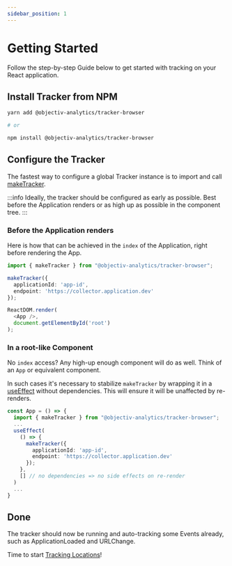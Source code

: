 ```yaml
---
sidebar_position: 1
---
```


# Getting Started

Follow the step-by-step Guide below to get started with tracking on your React application.

## Install Tracker from NPM

```bash
yarn add @objectiv-analytics/tracker-browser

# or 

npm install @objectiv-analytics/tracker-browser
```

## Configure the Tracker

The fastest way to configure a global Tracker instance is to import and call [makeTracker](/tracking/api-reference/general/makeTracker.md).

:::info
Ideally, the tracker should be configured as early as possible. Best before the Application renders or as high up as possible in the component tree.
:::

### Before the Application renders
Here is how that can be achieved in the `index` of the Application, right before rendering the App.

```typescript
import { makeTracker } from "@objectiv-analytics/tracker-browser";

makeTracker({
  applicationId: 'app-id',
  endpoint: 'https://collector.application.dev'
});

ReactDOM.render(
  <App />,
  document.getElementById('root')
);
```

### In a root-like Component
No `index` access? Any high-up enough component will do as well. Think of an `App` or equivalent component.

In such cases it's necessary to stabilize `makeTracker` by wrapping it in a [useEffect](https://reactjs.org/docs/hooks-effect.html#tip-optimizing-performance-by-skipping-effects) without dependencies. This will ensure it will be unaffected by re-renders.

```typescript
const App = () => {
  import { makeTracker } from "@objectiv-analytics/tracker-browser";
  ...
  useEffect(
    () => {
      makeTracker({
        applicationId: 'app-id',
        endpoint: 'https://collector.application.dev'
      });
    },
    [] // no dependencies => no side effects on re-render
  )
  ...
}
```

## Done
The tracker should now be running and auto-tracking some Events already, such as ApplicationLoaded and URLChange.

Time to start [Tracking Locations](/tracking/how-to-guides/react/tracking-locations.md)!
